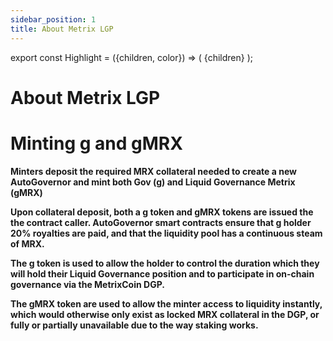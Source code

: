```yaml
---
sidebar_position: 1
title: About Metrix LGP
---
```


export const Highlight = ({children, color}) => (
<span
style={{color}}>
{children}
</span>
);

# About Metrix LGP

# Minting <Highlight color="#bf96c6">g</Highlight> and <Highlight color="#bf96c6">gMRX</Highlight>

**Minters deposit the required <Highlight color="#bf96c6">MRX</Highlight> collateral needed to create a new AutoGovernor and mint both <Highlight color="#bf96c6">Gov (g)</Highlight> and <Highlight color="#bf96c6">Liquid Governance Metrix (gMRX)</Highlight>**

**Upon collateral deposit, both a <Highlight color="#bf96c6">g</Highlight> token and <Highlight color="#bf96c6">gMRX</Highlight> tokens are issued the the contract caller. AutoGovernor smart contracts ensure that <Highlight color="#bf96c6">g</Highlight> holder 20% royalties are paid, and that the liquidity pool has a continuous steam of <Highlight color="#bf96c6">MRX</Highlight>.**

**The <Highlight color="#bf96c6">g</Highlight> token is used to allow the holder to control the duration which they will hold their Liquid Governance position and to participate in on-chain governance via the MetrixCoin DGP.**

**The <Highlight color="#bf96c6">gMRX</Highlight> token are used to allow the minter access to liquidity instantly, which would otherwise only exist as locked <Highlight color="#bf96c6">MRX</Highlight> collateral in the DGP, or fully or partially unavailable due to the way staking works.**
